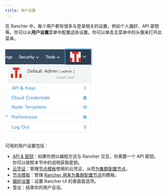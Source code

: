 ```yaml
---
title: 用户设置
---
```


<head>
  <link rel="canonical" href="https://ranchermanager.docs.rancher.com/zh/reference-guides/user-settings"/>
</head>

在 Rancher 中，每个用户都有很多与登录相关的设置，例如个人偏好、API 密钥等。你可以从**用户设置**菜单中配置这些设置。你可以单击主菜单中的头像来打开此菜单。

![用户设置菜单](/img/user-settings.png)

可用的用户设置包括：

- [API & 密钥](api-keys.md)：如果你想以编程方式与 Rancher 交互，你需要一个 API 密钥。你可以按照本节中的说明获取密钥。
- [云凭证](manage-cloud-credentials.md)：管理[节点模板](../../../cluster-deployment/infra-providers/infra-providers.md#节点模板)使用的云凭证，从而[为集群配置节点](../../../cluster-deployment/launch-kubernetes-with-rancher.md)。
- [节点模板](manage-node-templates.md)：管理 [Rancher 用来为集群配置节点](../../../cluster-deployment/launch-kubernetes-with-rancher.md)的模板。
- [偏好设置](user-preferences.md)：设置 Rancher UI 的表面首选项。
- 登出：结束你的用户会话。
